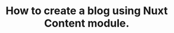 ---
title: How to create a blog using Nuxt Content module.
description: In this article we are going to learn how to build and deploy a blog website using Nuxt Content module and Netlify CMS.
tag: Nuxt.js
---